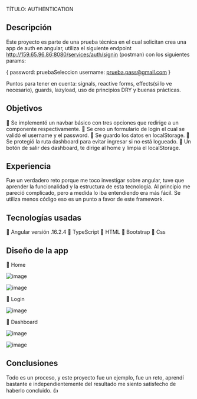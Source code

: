 TÍTULO: AUTHENTICATION
## Descripción

Este proyecto es parte de una prueba técnica en el cual solicitan crea una app de auth en angular, utiliza el siguiente endpoint http://159.65.96.86:8080/services/auth/signin (postman) con los siguientes params:

{
    password: pruebaSeleccion 
    username: prueba.pass@gmail.com
}

 Puntos para tener en cuenta: signals, reactive forms, effects(si lo ve necesario), guards, lazyload, uso de principios DRY y buenas prácticas.

 ## Objetivos
🎯 Se implementó un navbar básico con tres opciones que redirige a un componente respectivamente.
🎯 Se creo un formulario de login el cual se validó el username y el password.
🎯 Se guardo los datos en localStorage.
🎯 Se protegió la ruta dashboard para evitar ingresar si no está logueado.
🎯 Un botón de salir des dashboard, te dirige al home y limpia el localStorage.

 

## Experiencia
Fue un verdadero reto porque me toco investigar sobre angular, tuve que aprender la funcionalidad y la estructura de esta tecnología. Al principio me pareció complicado, pero a medida lo iba entendiendo era más fácil. Se utiliza menos código eso es un punto a favor de este framework.

## Tecnologías usadas
📌 Angular versión .16.2.4
📌 TypeScript
📌 HTML
📌 Bootstrap
📌 Css


## Diseño de la app
📎 Home

![image](https://github.com/ETorresSacha/authentication/assets/122553836/af8385a6-2ca8-45f2-a080-d27b76040f21)

![image](https://github.com/ETorresSacha/authentication/assets/122553836/fe39593a-0155-4b6e-abfa-db8a000c9d0a)


📎 Login

![image](https://github.com/ETorresSacha/authentication/assets/122553836/4d245edb-a115-4e5d-ac61-77fb6a624459)

📎 Dashboard

![image](https://github.com/ETorresSacha/authentication/assets/122553836/ef3f8474-80e8-4288-9931-86610749ba95)

![image](https://github.com/ETorresSacha/authentication/assets/122553836/2bd09e19-bf35-4574-bd8d-ca6d9ba9edfe)


## Conclusiones
Todo es un proceso, y este proyecto fue un ejemplo, fue un reto, aprendí bastante e independientemente del resultado me siento satisfecho de haberlo concluido. 👍  


